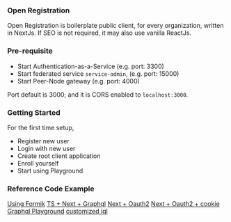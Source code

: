 ### Open Registration
Open Registration is boilerplate public client, for every organization, written in NextJs. If SEO is not required, 
it may also use vanilla ReactJs. 

### Pre-requisite
- Start Authentication-as-a-Service (e.g. port: 3300)
- Start federated service `service-admin`, (e.g. port: 15000)
- Start Peer-Node gateway (e.g. port: 4000)

Port default is 3000; and it is CORS enabled to `localhost:3000`.

### Getting Started
For the first time setup,
- Register new user
- Login with new user
- Create root client application
- Enroll yourself
- Start using Playground

### Reference Code Example  
[Using Formik](https://github.com/benawad/formik-2-example)
[TS + Next + Graphql](https://github.com/benawad/typescript-nextjs-graphql-series)
[Next + Oauth2](https://dev.to/whoisryosuke/nextjs-and-authentication-using-oauth2-and-jwt-3gc6)
[Next + Oauth2 + cookie](https://github.com/whoisryosuke/nextjs-oauth2-cookie-auth/blob/master/utils/withAuth.js)
[Graphql Playground](https://github.com/prisma-labs/graphql-playground/tree/master/packages/graphql-playground-react)
[customized iql](https://github.com/ericclemmons/customized-graphiql)
